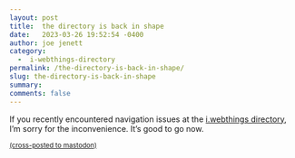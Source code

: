 ```yaml
---
layout: post
title:  the directory is back in shape
date:   2023-03-26 19:52:54 -0400
author: joe jenett
category:
  -  i-webthings-directory
permalink: /the-directory-is-back-in-shape/
slug: the-directory-is-back-in-shape
summary: 
comments: false
---
```

If you recently encountered navigation issues at the <a href="https://directory.joejenett.com/">i.webthings directory</a>, I’m sorry for the inconvenience. It’s good to go now. 

<a href="https://brid.gy/publish/mastodon"><small>(cross-posted to mastodon)</small></a>